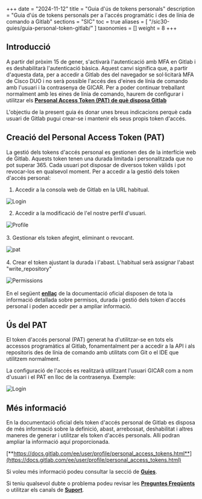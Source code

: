 +++
date = "2024-11-12"
title = "Guia d'ús de tokens personals"
description = "Guia d'ús de tokens personals per a l'accés programàtic i des de línia de comando a Gitlab"
sections = "SIC"
toc = true
aliases = [
    "/sic30-guies/guia-personal-token-gitlab/"
]
taxonomies = []
weight = 8
+++

## Introducció

A partir del pròxim 15 de gener, s'activarà l'autenticació amb MFA en Gitlab i es deshabilitarà l'autenticació bàsica. Aquest canvi significa que, a partir d'aquesta data, per a accedir a Gitlab des del navegador se sol·licitarà MFA de Cisco DUO i no serà possible l'accés des d'eines de línia de comando amb l'usuari i la contrasenya de GICAR. 
Per a poder continuar treballant normalment amb les eines de línia de comando, haurem de configurar i utilitzar els [**Personal Access Token (PAT) de què disposa Gitlab**](https://docs.gitlab.com/ee/user/profile/personal_access_tokens.html)

L'objectiu de la present guia és donar unes breus indicacions perquè cada usuari de Gitlab pugui crear-se i mantenir els seus propis token d'accés.

## Creació del Personal Access Token (PAT)

La gestió dels tokens d'accés personal es gestionen des de la interfície web de Gitlab. Aquests token tenen una durada limitada i personalitzada que no pot superar 365. Cada usuari pot disposar de diversos token vàlids i pot revocar-los en qualsevol moment. Per a accedir a la gestió dels token d'accés personal:

1. Accedir a la consola web de Gitlab en la URL habitual.

![Login](/related/sic/3.0/gitlab-login.png)
<br/>


2. Accedir a la modificació de l'el nostre perfil d'usuari.


![Profile](/related/sic/3.0/gitlab-pefil.png)
<br/>
<br/>
3. Gestionar els token afegint, eliminant o revocant.


![pat](/related/sic/3.0/gitlab-pat.png)
<br/>
<br/>
4. Crear el token ajustant la durada i l'abast. L'habitual serà assignar l'abast "write_repository"


![Permissions](/related/sic/3.0/gitlab-permissions.png)
<br/>
<br/>
En el següent [**enllaç**](https://docs.gitlab.com/ee/user/profile/personal_access_tokens.html) de la documentació oficial disposen de tota la informació detallada sobre permisos, durada i gestió dels token d'accés personal i poden accedir per a ampliar informació.

## Ús del PAT

El token d'accés personal (PAT) generat ha d'utilitzar-se en tots els accessos programàtics al Gitlab, fonamentalment per a accedir a la API i als repositoris des de línia de comando amb utilitats com Git o el IDE que utilitzem normalment.

La configuració de l'accés es realitzarà utilitzant l'usuari GICAR com a nom d'usuari i el PAT en lloc de la contrasenya. 
Exemple:

![Login](/related/sic/3.0/git-login.png)
<br/>


## Més informació

En la documentació oficial dels token d'accés personal de Gitlab es disposa de més informació sobre la definició, abast, arrebossat, deshabilitat i altres maneres de generar i utilitzar els token d'accés personals. Allí podran ampliar la informació aquí proporcionada.

[**https://docs.gitlab.com/ee/user/profile/personal_access_tokens.html**](https://docs.gitlab.com/ee/user/profile/personal_access_tokens.html)


Si voleu més informació podeu consultar la secció de [**Guies**](/plataformes/sic/guies/sic30-guies/).

Si teniu qualsevol dubte o problema podeu revisar les [**Preguntes Freqüents**](/sic/faq) o utilitzar els canals de [**Suport**](/sic/suport).